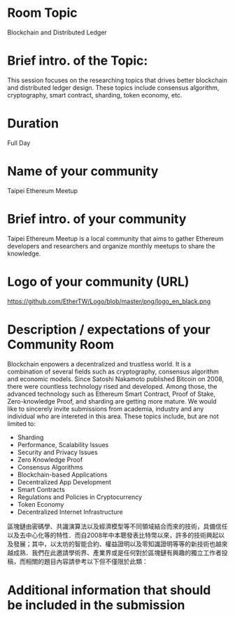 # Room Topic
Blockchain and Distributed Ledger

# Brief intro. of the Topic:
This session focuses on the researching topics that drives better blockchain and distributed ledger design.
These topics include consensus algorithm, cryptography, smart contract, sharding, token economy, etc.

# Duration
Full Day

# Name of your community
Taipei Ethereum Meetup

# Brief intro. of your community
Taipei Ethereum Meetup is a local community that aims to gather Ethereum developers and researchers and organize monthly meetups to share the knowledge.

# Logo of your community (URL)
https://github.com/EtherTW/Logo/blob/master/png/logo_en_black.png

# Description / expectations of your Community Room
Blockchain enpowers a decentralized and trustless world. It is a combination of several fields such as cryptography, consensus algorithm and economic models. Since Satoshi Nakamoto published Bitcoin on 2008, there were countless technology rised and developed. Among those, the advanced technology such as Ethereum Smart Contract, Proof of Stake, Zero-knowledge Proof, and sharding are getting more mature. We would like to sincerely invite submissions from academia, industry and any individual who are intereted in this area. These topics include, but are not limited to:
- Sharding
- Performance, Scalability Issues
- Security and Privacy Issues
- Zero Knowledge Proof
- Consensus Algorithms
- Blockchain-based Applications
- Decentralized App Development
- Smart Contracts
- Regulations and Policies in Cryptocurrency
- Token Economy
- Decentralized Internet Infrastructure

區塊鏈由密碼學、共識演算法以及經濟模型等不同領域結合而來的技術，具備信任以及去中心化等的特性．而自2008年中本聰發表比特幣以來，許多的技術興起以及發展；其中，以太坊的智能合約、權益證明以及零知識證明等等的新技術也越來越成熟．我們在此邀請學術界、產業界或是任何對於區塊鏈有興趣的獨立工作者投稿，而相關的題目內容請參考以下但不僅限於此類：

# Additional information that should be included in the submission
